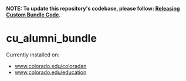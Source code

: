 **NOTE: To update this repository's codebase, please follow: [Releasing Custom Bundle Code](https://github.com/CuBoulder/express_documentation/blob/master/docs/creating_custom_bundles.md#how-to-succesfully-update-a-custom-bundles-code).**

# cu_alumni_bundle

Currently installed on:
* www.colorado.edu/coloradan
* www.colorado.edu/education
